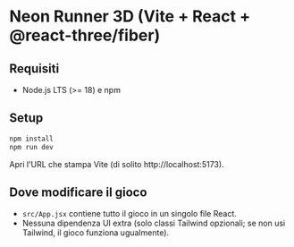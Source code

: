 # Neon Runner 3D (Vite + React + @react-three/fiber)

## Requisiti
- Node.js LTS (>= 18) e npm

## Setup
```bash
npm install
npm run dev
```
Apri l'URL che stampa Vite (di solito http://localhost:5173).

## Dove modificare il gioco
- `src/App.jsx` contiene tutto il gioco in un singolo file React.
- Nessuna dipendenza UI extra (solo classi Tailwind opzionali; se non usi Tailwind, il gioco funziona ugualmente).